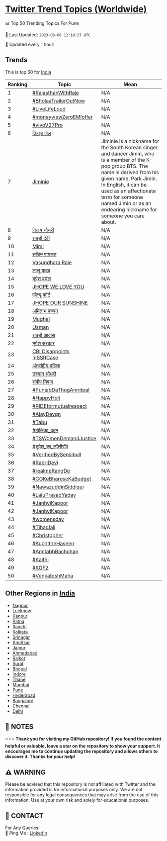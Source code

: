 [Twitter Trend Topics (Worldwide)](https://github.com/ErcinDedeoglu/Twitter-Trend-Topics)
==========


📊 Top 50 Trending Topics For Pune

📆 Last Updated: `2023-03-06 12:18:27 UTC`

🔧 Updated every 1 hour!


## Trends

This is top 50 for [India](</India>)

| Ranking | Topic | Mean |
| ------- | ------------ | ------------ |
| 1 | [#RajasthanWithRaje](http://twitter.com/search?q=%23RajasthanWithRaje) | N/A |
| 2 | [#BholaaTrailerOutNow](http://twitter.com/search?q=%23BholaaTrailerOutNow) | N/A |
| 3 | [#LiveLifeLoud](http://twitter.com/search?q=%23LiveLifeLoud) | N/A |
| 4 | [#moneyviewZeroEMIoffer](http://twitter.com/search?q=%23moneyviewZeroEMIoffer) | N/A |
| 5 | [#vivoV27Pro](http://twitter.com/search?q=%23vivoV27Pro) | N/A |
| 6 | [तिहाड़ जेल](http://twitter.com/search?q=%e0%a4%a4%e0%a4%bf%e0%a4%b9%e0%a4%be%e0%a4%a1%e0%a4%bc+%e0%a4%9c%e0%a5%87%e0%a4%b2) | N/A |
| 7 | [Jiminie](http://twitter.com/search?q=Jiminie) | Jiminie is a nickname for the South Korean singer and dancer Jimin, who is a member of the K-pop group BTS. The name is derived from his given name, Park Jimin. In English, it can be used as an affectionate term for someone named Jimin or as an endearing nickname for someone you care about. |
| 8 | [विजय चौधरी](http://twitter.com/search?q=%e0%a4%b5%e0%a4%bf%e0%a4%9c%e0%a4%af+%e0%a4%9a%e0%a5%8c%e0%a4%a7%e0%a4%b0%e0%a5%80) | N/A |
| 9 | [राबड़ी देवी](http://twitter.com/search?q=%e0%a4%b0%e0%a4%be%e0%a4%ac%e0%a4%a1%e0%a4%bc%e0%a5%80+%e0%a4%a6%e0%a5%87%e0%a4%b5%e0%a5%80) | N/A |
| 10 | [Mimi](http://twitter.com/search?q=Mimi) | N/A |
| 11 | [सचिन पायलट](http://twitter.com/search?q=%e0%a4%b8%e0%a4%9a%e0%a4%bf%e0%a4%a8+%e0%a4%aa%e0%a4%be%e0%a4%af%e0%a4%b2%e0%a4%9f) | N/A |
| 12 | [Vasundhara Raje](http://twitter.com/search?q=Vasundhara+Raje) | N/A |
| 13 | [लालू यादव](http://twitter.com/search?q=%e0%a4%b2%e0%a4%be%e0%a4%b2%e0%a5%82+%e0%a4%af%e0%a4%be%e0%a4%a6%e0%a4%b5) | N/A |
| 14 | [भूपेश बघेल](http://twitter.com/search?q=%e0%a4%ad%e0%a5%82%e0%a4%aa%e0%a5%87%e0%a4%b6+%e0%a4%ac%e0%a4%98%e0%a5%87%e0%a4%b2) | N/A |
| 15 | [JHOPE WE LOVE YOU](http://twitter.com/search?q=JHOPE+WE+LOVE+YOU) | N/A |
| 16 | [एवेन्यू कोर्ट](http://twitter.com/search?q=%e0%a4%8f%e0%a4%b5%e0%a5%87%e0%a4%a8%e0%a5%8d%e0%a4%af%e0%a5%82+%e0%a4%95%e0%a5%8b%e0%a4%b0%e0%a5%8d%e0%a4%9f) | N/A |
| 17 | [JHOPE OUR SUNSHINE](http://twitter.com/search?q=JHOPE+OUR+SUNSHINE) | N/A |
| 18 | [अमिताभ बच्चन](http://twitter.com/search?q=%e0%a4%85%e0%a4%ae%e0%a4%bf%e0%a4%a4%e0%a4%be%e0%a4%ad+%e0%a4%ac%e0%a4%9a%e0%a5%8d%e0%a4%9a%e0%a4%a8) | N/A |
| 19 | [Mughal](http://twitter.com/search?q=Mughal) | N/A |
| 20 | [Usman](http://twitter.com/search?q=Usman) | N/A |
| 21 | [राबड़ी आवास](http://twitter.com/search?q=%e0%a4%b0%e0%a4%be%e0%a4%ac%e0%a4%a1%e0%a4%bc%e0%a5%80+%e0%a4%86%e0%a4%b5%e0%a4%be%e0%a4%b8) | N/A |
| 22 | [भूपेश सरकार](http://twitter.com/search?q=%e0%a4%ad%e0%a5%82%e0%a4%aa%e0%a5%87%e0%a4%b6+%e0%a4%b8%e0%a4%b0%e0%a4%95%e0%a4%be%e0%a4%b0) | N/A |
| 23 | [CBI Disappoints InSSRCase](http://twitter.com/search?q=CBI+Disappoints+InSSRCase) | N/A |
| 24 | [अंतर्राष्ट्रीय महिला](http://twitter.com/search?q=%e0%a4%85%e0%a4%82%e0%a4%a4%e0%a4%b0%e0%a5%8d%e0%a4%b0%e0%a4%be%e0%a4%b7%e0%a5%8d%e0%a4%9f%e0%a5%8d%e0%a4%b0%e0%a5%80%e0%a4%af+%e0%a4%ae%e0%a4%b9%e0%a4%bf%e0%a4%b2%e0%a4%be) | N/A |
| 25 | [उस्मान चौधरी](http://twitter.com/search?q=%e0%a4%89%e0%a4%b8%e0%a5%8d%e0%a4%ae%e0%a4%be%e0%a4%a8+%e0%a4%9a%e0%a5%8c%e0%a4%a7%e0%a4%b0%e0%a5%80) | N/A |
| 26 | [संदीप निषाद](http://twitter.com/search?q=%e0%a4%b8%e0%a4%82%e0%a4%a6%e0%a5%80%e0%a4%aa+%e0%a4%a8%e0%a4%bf%e0%a4%b7%e0%a4%be%e0%a4%a6) | N/A |
| 27 | [#PunjabDaThugAmritpal](http://twitter.com/search?q=%23PunjabDaThugAmritpal) | N/A |
| 28 | [#HappyHoli](http://twitter.com/search?q=%23HappyHoli) | N/A |
| 29 | [#RIDEformutualrespect](http://twitter.com/search?q=%23RIDEformutualrespect) | N/A |
| 30 | [#AjayDevgn](http://twitter.com/search?q=%23AjayDevgn) | N/A |
| 31 | [#Tabu](http://twitter.com/search?q=%23Tabu) | N/A |
| 32 | [#होलिका_दहन](http://twitter.com/search?q=%23%e0%a4%b9%e0%a5%8b%e0%a4%b2%e0%a4%bf%e0%a4%95%e0%a4%be_%e0%a4%a6%e0%a4%b9%e0%a4%a8) | N/A |
| 33 | [#TSWomenDemandJustice](http://twitter.com/search?q=%23TSWomenDemandJustice) | N/A |
| 34 | [#भूपेश_का_लॉलीपॉप](http://twitter.com/search?q=%23%e0%a4%ad%e0%a5%82%e0%a4%aa%e0%a5%87%e0%a4%b6_%e0%a4%95%e0%a4%be_%e0%a4%b2%e0%a5%89%e0%a4%b2%e0%a5%80%e0%a4%aa%e0%a5%89%e0%a4%aa) | N/A |
| 35 | [#VerifiedBySensibull](http://twitter.com/search?q=%23VerifiedBySensibull) | N/A |
| 36 | [#RabriDevi](http://twitter.com/search?q=%23RabriDevi) | N/A |
| 37 | [#realmeRangDe](http://twitter.com/search?q=%23realmeRangDe) | N/A |
| 38 | [#CGKeBharoseKaBudget](http://twitter.com/search?q=%23CGKeBharoseKaBudget) | N/A |
| 39 | [#NawazuddinSiddiqui](http://twitter.com/search?q=%23NawazuddinSiddiqui) | N/A |
| 40 | [#LaluPrasadYadav](http://twitter.com/search?q=%23LaluPrasadYadav) | N/A |
| 41 | [#JanhviKapoor](http://twitter.com/search?q=%23JanhviKapoor) | N/A |
| 42 | [#JanhviKapoor](http://twitter.com/search?q=%23JanhviKapoor) | N/A |
| 43 | [#womensday](http://twitter.com/search?q=%23womensday) | N/A |
| 44 | [#TiharJail](http://twitter.com/search?q=%23TiharJail) | N/A |
| 45 | [#Christopher](http://twitter.com/search?q=%23Christopher) | N/A |
| 46 | [#KuchItneHaseen](http://twitter.com/search?q=%23KuchItneHaseen) | N/A |
| 47 | [#AmitabhBachchan](http://twitter.com/search?q=%23AmitabhBachchan) | N/A |
| 48 | [#Kaithi](http://twitter.com/search?q=%23Kaithi) | N/A |
| 49 | [#KGF2](http://twitter.com/search?q=%23KGF2) | N/A |
| 50 | [#VenkateshMaha](http://twitter.com/search?q=%23VenkateshMaha) | N/A |



## Other Regions in [India](</India>)

* [Nagpur](</India/Nagpur.md>)
* [Lucknow](</India/Lucknow.md>)
* [Kanpur](</India/Kanpur.md>)
* [Patna](</India/Patna.md>)
* [Ranchi](</India/Ranchi.md>)
* [Kolkata](</India/Kolkata.md>)
* [Srinagar](</India/Srinagar.md>)
* [Amritsar](</India/Amritsar.md>)
* [Jaipur](</India/Jaipur.md>)
* [Ahmedabad](</India/Ahmedabad.md>)
* [Rajkot](</India/Rajkot.md>)
* [Surat](</India/Surat.md>)
* [Bhopal](</India/Bhopal.md>)
* [Indore](</India/Indore.md>)
* [Thane](</India/Thane.md>)
* [Mumbai](</India/Mumbai.md>)
* [Pune](</India/Pune.md>)
* [Hyderabad](</India/Hyderabad.md>)
* [Bangalore](</India/Bangalore.md>)
* [Chennai](</India/Chennai.md>)
* [Delhi](</India/Delhi.md>)



## 📝 NOTES

⭐⭐⭐ **Thank you for visiting my GitHub repository! If you found the content helpful or valuable, leave a star on the repository to show your support. It encourages me to continue updating the repository and allows others to discover it. Thanks for your help!**


## ⚠️ WARNING

Please be advised that this repository is not affiliated with Twitter and the information provided is for informational purposes only. We are not responsible for any legal consequences that may arise from the use of this information. Use at your own risk and solely for educational purposes.


## 📨 CONTACT

 For Any Queries:  
            🏓 Ping Me : [LinkedIn](https://www.linkedin.com/in/ercindedeoglu/)
